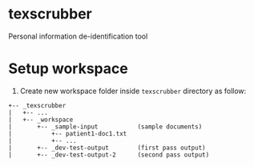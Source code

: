 texscrubber
===========
Personal information de-identification tool

# Setup workspace
1. Create new workspace folder inside `texscrubber` directory as follow:
```
+-- _texscrubber
|   +-- ... 
|   +-- _workspace
|       +-- _sample-input           (sample documents)
|           +-- patient1-doc1.txt
|           +-- ...
|       +-- _dev-test-output        (first pass output)
|       +-- _dev-test-output-2      (second pass output)
```
